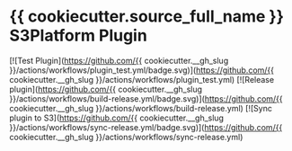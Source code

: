 # {{ cookiecutter.source_full_name }} S3Platform Plugin

[![Test Plugin](https://github.com/{{ cookiecutter.__gh_slug }}/actions/workflows/plugin_test.yml/badge.svg)](https://github.com/{{ cookiecutter.__gh_slug }}/actions/workflows/plugin_test.yml)
[![Release plugin](https://github.com/{{ cookiecutter.__gh_slug }}/actions/workflows/build-release.yml/badge.svg)](https://github.com/{{ cookiecutter.__gh_slug }}/actions/workflows/build-release.yml)
[![Sync plugin to S3](https://github.com/{{ cookiecutter.__gh_slug }}/actions/workflows/sync-release.yml/badge.svg)](https://github.com/{{ cookiecutter.__gh_slug }}/actions/workflows/sync-release.yml)

